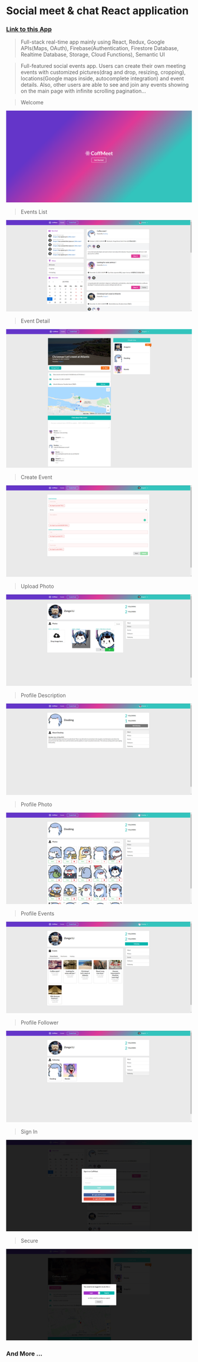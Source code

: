 # Social meet & chat React application
### [Link to this App](https://coffmeet.netlify.app/)
> Full-stack real-time app mainly using React, Redux, Google APIs(Maps, OAuth), Firebase(Authentication, Firestore Database, Realtime Database, Storage, Cloud Functions), Semantic UI

> Full-featured social events app. Users can create their own meeting events with customized pictures(drag and drop, resizing, cropping), locations(Google maps inside, autocomplete integration) and event details. Also, other users are able to see and join any events showing on the main page with infinite scrolling pagination...

> Welcome

![alt text](https://github.com/zongxilli/CoffMeet/blob/main/public/DemoImages/DemoStartPage.png)
> Events List

![alt text](https://github.com/zongxilli/CoffMeet/blob/main/public/DemoImages/eventsList.png)
> Event Detail

![alt text](https://github.com/zongxilli/CoffMeet/blob/main/public/DemoImages/eventDetail.png)
> Create Event

![alt text](https://github.com/zongxilli/CoffMeet/blob/main/public/DemoImages/createEvent.png)
> Upload Photo

![alt text](https://github.com/zongxilli/CoffMeet/blob/main/public/DemoImages/cutAndUploadPhoto.png)
> Profile Description

![alt text](https://github.com/zongxilli/CoffMeet/blob/main/public/DemoImages/profileDescription.png)
> Profile Photo
> 
![alt text](https://github.com/zongxilli/CoffMeet/blob/main/public/DemoImages/profilePhoto.png)
> Profile Events

![alt text](https://github.com/zongxilli/CoffMeet/blob/main/public/DemoImages/profileEvents.png)
> Profile Follower

![alt text](https://github.com/zongxilli/CoffMeet/blob/main/public/DemoImages/profileFollowers.png)
> Sign In

![alt text](https://github.com/zongxilli/CoffMeet/blob/main/public/DemoImages/signInModal.png)
> Secure 

![alt text](https://github.com/zongxilli/CoffMeet/blob/main/public/DemoImages/secureModal.png)
### And More ...
